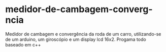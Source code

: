 # medidor-de-cambagem-converg-ncia

Medidor de cambagem e convergência da roda de um carro, utilizando-se de um arduino, um giroscópio e um display lcd 16x2.
Progama todo baseado em c++
